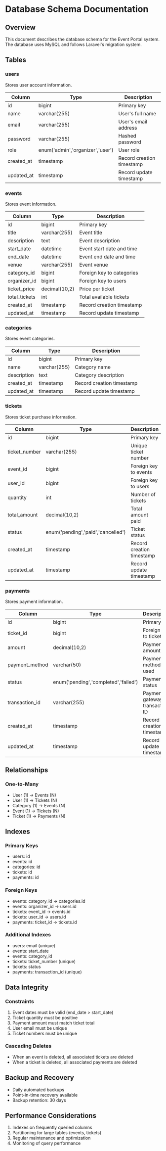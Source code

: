 # Database Schema Documentation

## Overview
This document describes the database schema for the Event Portal system. The database uses MySQL and follows Laravel's migration system.

## Tables

### users
Stores user account information.

| Column | Type | Description |
|--------|------|-------------|
| id | bigint | Primary key |
| name | varchar(255) | User's full name |
| email | varchar(255) | User's email address |
| password | varchar(255) | Hashed password |
| role | enum('admin','organizer','user') | User role |
| created_at | timestamp | Record creation timestamp |
| updated_at | timestamp | Record update timestamp |

### events
Stores event information.

| Column | Type | Description |
|--------|------|-------------|
| id | bigint | Primary key |
| title | varchar(255) | Event title |
| description | text | Event description |
| start_date | datetime | Event start date and time |
| end_date | datetime | Event end date and time |
| venue | varchar(255) | Event venue |
| category_id | bigint | Foreign key to categories |
| organizer_id | bigint | Foreign key to users |
| ticket_price | decimal(10,2) | Price per ticket |
| total_tickets | int | Total available tickets |
| created_at | timestamp | Record creation timestamp |
| updated_at | timestamp | Record update timestamp |

### categories
Stores event categories.

| Column | Type | Description |
|--------|------|-------------|
| id | bigint | Primary key |
| name | varchar(255) | Category name |
| description | text | Category description |
| created_at | timestamp | Record creation timestamp |
| updated_at | timestamp | Record update timestamp |

### tickets
Stores ticket purchase information.

| Column | Type | Description |
|--------|------|-------------|
| id | bigint | Primary key |
| ticket_number | varchar(255) | Unique ticket number |
| event_id | bigint | Foreign key to events |
| user_id | bigint | Foreign key to users |
| quantity | int | Number of tickets |
| total_amount | decimal(10,2) | Total amount paid |
| status | enum('pending','paid','cancelled') | Ticket status |
| created_at | timestamp | Record creation timestamp |
| updated_at | timestamp | Record update timestamp |

### payments
Stores payment information.

| Column | Type | Description |
|--------|------|-------------|
| id | bigint | Primary key |
| ticket_id | bigint | Foreign key to tickets |
| amount | decimal(10,2) | Payment amount |
| payment_method | varchar(50) | Payment method used |
| status | enum('pending','completed','failed') | Payment status |
| transaction_id | varchar(255) | Payment gateway transaction ID |
| created_at | timestamp | Record creation timestamp |
| updated_at | timestamp | Record update timestamp |

## Relationships

### One-to-Many
- User (1) -> Events (N)
- User (1) -> Tickets (N)
- Category (1) -> Events (N)
- Event (1) -> Tickets (N)
- Ticket (1) -> Payments (N)

## Indexes

### Primary Keys
- users: id
- events: id
- categories: id
- tickets: id
- payments: id

### Foreign Keys
- events: category_id -> categories.id
- events: organizer_id -> users.id
- tickets: event_id -> events.id
- tickets: user_id -> users.id
- payments: ticket_id -> tickets.id

### Additional Indexes
- users: email (unique)
- events: start_date
- events: category_id
- tickets: ticket_number (unique)
- tickets: status
- payments: transaction_id (unique)

## Data Integrity

### Constraints
1. Event dates must be valid (end_date > start_date)
2. Ticket quantity must be positive
3. Payment amount must match ticket total
4. User email must be unique
5. Ticket numbers must be unique

### Cascading Deletes
- When an event is deleted, all associated tickets are deleted
- When a ticket is deleted, all associated payments are deleted

## Backup and Recovery
- Daily automated backups
- Point-in-time recovery available
- Backup retention: 30 days

## Performance Considerations
1. Indexes on frequently queried columns
2. Partitioning for large tables (events, tickets)
3. Regular maintenance and optimization
4. Monitoring of query performance 